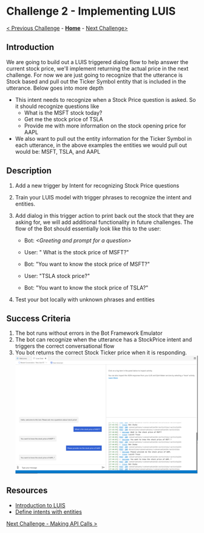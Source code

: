 # Challenge 2 - Implementing LUIS
[< Previous Challenge](./Challenge1-QnA.md) - **[Home](./readme.md)** - [Next Challenge>](./Challenge3-API.md)
## Introduction

We are going to build out a LUIS triggered dialog flow to help answer the current stock price, we'll implement returning the actual price in the next challenge. For now we are just going to recognize that the utterance is Stock based and pull out the Ticker Symbol entity that is included in the utterance. Below goes into more depth

- This intent needs to recognize when a Stock Price question is asked. So it should recognize questions like
  - What is the MSFT stock today?
  - Get me the stock price of TSLA
  - Provide me with more information on the stock opening price for AAPL 
- We also want to pull out the entity information for the Ticker Symbol in each utterance, in the above examples the entities we would pull out would be: MSFT, TSLA, and AAPL 


## Description
1. Add a new trigger by Intent for recognizing Stock Price questions
2. Train your LUIS model with trigger phrases to recognize the intent and entities. 
4. Add dialog in this trigger action to print back out the stock that they are asking for, we will add additional functionality in future challenges. The flow of the Bot should essentially look like this to the user:

   - Bot: *\<Greeting and prompt for a question>*
   - User: " What is the stock price of MSFT?"
   - Bot: "You want to know the stock price of MSFT?"
   
   - User: "TSLA stock price?"
   - Bot: "You want to know the stock price of TSLA?"

5. Test your bot locally with unknown phrases and entities

## Success Criteria
1. The bot runs without errors in the Bot Framework Emulator
2. The bot can recognize when the utterance has a StockPrice intent and triggers the correct conversational flow
3. You bot returns the correct Stock Ticker price when it is responding.
![Sample](./Images/Ch2-2.png)

## Resources
- [Introduction to LUIS](https://docs.microsoft.com/en-us/composer/tutorial/tutorial-luis)
- [Define intents with entities](https://docs.microsoft.com/en-us/composer/how-to-define-intent-entity)



[Next Challenge - Making API Calls >](./Challenge3-API.md)
